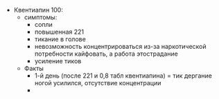
- Квентиапин 100:
  - симптомы: 
    - сопли
    - повышенная 221 
    - тикание в голове 
    - невозможность концентрироваться из-за наркотической потребности кайфовать, а работа этострадание
    - усиление тиков
  - Факты
    - 1-й день (после 221 и 0,8 табл квентиапина) = тик дергание ногой усилился, отсутствие концентрации
    - 

